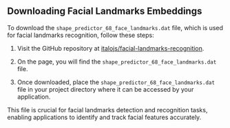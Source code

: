## Downloading Facial Landmarks Embeddings

To download the `shape_predictor_68_face_landmarks.dat` file, which is used for facial landmarks recognition, follow these steps:

1. Visit the GitHub repository at [italojs/facial-landmarks-recognition](https://github.com/italojs/facial-landmarks-recognition/blob/master/shape_predictor_68_face_landmarks.dat).

2. On the page, you will find the `shape_predictor_68_face_landmarks.dat` file.

3. Once downloaded, place the `shape_predictor_68_face_landmarks.dat` file in your project directory where it can be accessed by your application.

This file is crucial for facial landmarks detection and recognition tasks, enabling applications to identify and track facial features accurately.
